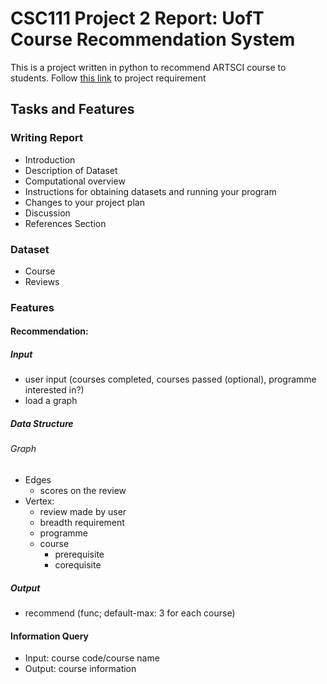 # CSC111 Project 2 Report: UofT Course Recommendation System

This is a project written in python to recommend ARTSCI course to students.
Follow [this link](https://www.teach.cs.toronto.edu/~csc111h/winter/assignments/project2/phase2/) to project requirement


## Tasks and Features

### Writing Report
- Introduction
- Description of Dataset
- Computational overview
- Instructions for obtaining datasets and running your program
- Changes to your project plan
- Discussion
- References Section
### Dataset
- Course
- Reviews
### Features
#### Recommendation:
##### Input
- user input (courses completed, courses passed (optional), programme interested in?)
- load a graph
##### Data Structure
###### Graph
- Edges
  - scores on the review
- Vertex:
  - review made by user
  - breadth requirement
  - programme
  - course
    - prerequisite
    - corequisite
##### Output
- recommend (func; default-max: 3 for each course)

#### Information Query
- Input: course code/course name
- Output: course information

